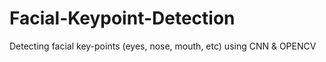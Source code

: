 # Facial-Keypoint-Detection
Detecting facial key-points (eyes, nose, mouth, etc) using CNN &amp; OPENCV 
